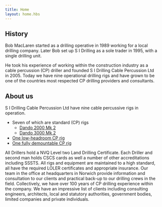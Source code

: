 ```yaml
---
title: Home
layout: home.hbs
---
```


## History

Bob MacLaren started as a drilling operative in 1989 working for a local drilling company. Later Bob set up S I Drilling as a sole trader in 1995, with a single drilling unit.

He took his experience of working within the construction industry as a cable percussion (CP) driller and founded S I Drilling Cable Percussion Ltd in 2005.
Today we have nine operational drilling rigs and have grown to be one of the countries most respected CP drilling providers and consultants.

## About us

S I Drilling Cable Percussion Ltd have nine cable percussive rigs in operation.
- Seven of which are standard (CP) rigs
    - [Dando 2000 Mk 2](/equipment/#Dando_2000_Mk_2)
    - [Dando 3000 Mk 2](/equipment/#Dando_3000_Mk_2)
- [One low-headroom CP rig](/equipment/#Dando_150)
- [One fully demountable CP rig](/equipment/#De_mountable_Rig_transported_disassembled_in_secure_trailer_Transit_)

All Drillers hold a NVQ Level two Land Drilling Certificate.  Each Driller and second man holds CSCS cards as well a number of other accreditations including SSSTS.
All rigs and equipment are maintained to a high standard, all have the required LOLER certificates and appropriate insurance.
Our team in the office at headquarters in Norwich provide information and consultation to our clients and practical back-up to our drilling crews in the field.
Collectively, we have over 100 years of CP drilling experience within the company. We have an impressive list of clients including consulting engineers, architects, local and statutory authorities, government bodies, limited companies and private individuals.
